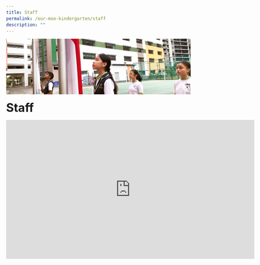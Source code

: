 ```yaml
---
title: Staff
permalink: /our-moe-kindergarten/staff
description: ""
---
```

![](/images/sub-banner.jpg)

**<font size=6>Staff</font>**


<iframe width="678" height="380" src="https://www.youtube.com/embed/yIIPzuRFqTA" title="Welcome to the MK@PG family! 2022" frameborder="0" allow="accelerometer; autoplay; clipboard-write; encrypted-media; gyroscope; picture-in-picture" allowfullscreen></iframe>